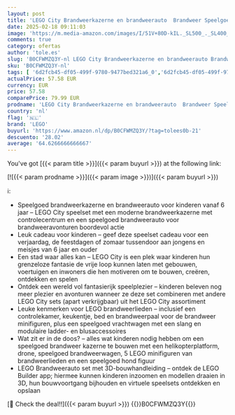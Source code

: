 ```yaml
---
layout: post
title: 'LEGO City Brandweerkazerne en brandweerauto  Brandweer Speelgoed voor Actie Spel  Cadeau voor Kinderen vanaf 6 jaar die van Rollenspellen Houden  Inclusief Honden Figuur en 5 Minifiguren 60414'
date: 2025-02-18 09:11:03
image: 'https://m.media-amazon.com/images/I/51V+80D-kIL._SL500_._SL400_.jpg'
comments: true
category: ofertas
author: 'tole.es'
slug: 'B0CFWMZQ3Y-nl LEGO City Brandweerkazerne en brandweerauto Brandweer...'
sku: 'B0CFWMZQ3Y-nl'
tags: [ '6d2fcb45-df05-499f-9780-9477bed321a6_0','6d2fcb45-df05-499f-9780-9477bed321a6_501','Arborist Merchandising Root','Bouw- & constructiespeelgoed','Educatief speelgoed','Montessori','Self Service','Special Features Stores','Speelgoed & spellen','Speelgoedbouwsets','lego','🇳🇱', ]
actualPrice: 57.58 EUR
currency: EUR
price: 57.58
comparePrice: 79.99 EUR
prodname: 'LEGO City Brandweerkazerne en brandweerauto  Brandweer Speelgoed voor Actie Spel  Cadeau voor Kinderen vanaf 6 jaar die van Rollenspellen Houden  Inclusief Honden Figuur en 5 Minifiguren 60414'
country: 'nl'
flag: '🇳🇱'
brand: 'LEGO'
buyurl: 'https://www.amazon.nl/dp/B0CFWMZQ3Y/?tag=tolees0b-21'
descuento: '28.02'
average: '64.6266666666667'
---
```


You've got [{{< param title >}}]({{< param buyurl >}}) at the following link:

[![{{< param prodname >}}]({{< param image >}})]({{< param buyurl >}})

ℹ️:

- Speelgoed brandweerkazerne en brandweerauto voor kinderen vanaf 6 jaar – LEGO City speelset met een moderne brandweerkazerne met controlecentrum en een speelgoed brandweerauto voor brandweeravonturen boordevol actie
- Leuk cadeau voor kinderen – geef deze speelset cadeau voor een verjaardag, de feestdagen of zomaar tussendoor aan jongens en meisjes van 6 jaar en ouder
- Een stad waar alles kan – LEGO City is een plek waar kinderen hun grenzeloze fantasie de vrije loop kunnen laten met gebouwen, voertuigen en inwoners die hen motiveren om te bouwen, creëren, ontdekken en spelen
- Ontdek een wereld vol fantasierijk speelplezier – kinderen beleven nog meer plezier en avonturen wanneer ze deze set combineren met andere LEGO City sets (apart verkrijgbaar) uit het LEGO City assortiment
- Leuke kenmerken voor LEGO brandweerlieden – inclusief een controlekamer, keukentje, bed en brandweerpaal voor de brandweer minifiguren, plus een speelgoed vrachtwagen met een slang en modulaire ladder- en blusaccessoires
- Wat zit er in de doos? – alles wat kinderen nodig hebben om een speelgoed brandweer kazerne te bouwen met een helikopterplatform, drone, speelgoed brandweerwagen, 5 LEGO minifiguren van brandweerlieden en een speelgoed hond figuur
- LEGO Brandweerauto set met 3D-bouwhandleiding – ontdek de LEGO Builder app; hiermee kunnen kinderen inzoomen en modellen draaien in 3D, hun bouwvoortgang bijhouden en virtuele speelsets ontdekken en opslaan

[🛒 Check the deal!!]({{< param buyurl >}})
{{<world>}}B0CFWMZQ3Y{{</world>}}
